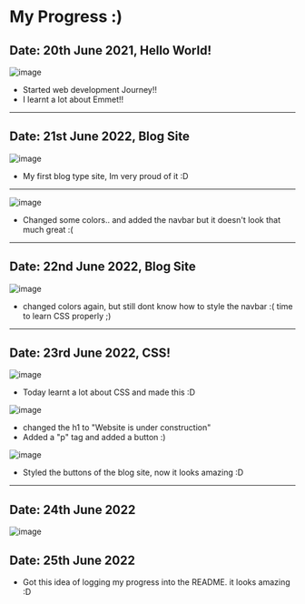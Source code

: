 # My Progress :)

## Date: 20th June 2021, Hello World!
![image](./src/01/one.png)
- Started web development Journey!!
- I learnt a lot about Emmet!!
---
## Date: 21st June 2022, Blog Site
![image](./src/03/first.png)
- My first blog type site, Im very proud of it :D
---
![image](./src/03/second.png)
- Changed some colors.. and added the navbar but it doesn't look that much great :(

---
## Date: 22nd June 2022, Blog Site

![image](./src/03/third.png)
- changed colors again, but still dont know how to style the navbar :( time to learn CSS properly ;)

---
## Date: 23rd June 2022, CSS!
![image](./src/04/first.png)
- Today learnt a lot about CSS and made this :D

![image](./src/04/third.png)
- changed the h1 to "Website is under construction"
- Added a "p" tag and added a button :)

![image](./src/03/forth.png)
- Styled the buttons of the blog site, now it looks amazing :D
---

## Date: 24th June 2022
![image](./src/05/one.png)

## Date: 25th June 2022
- Got this idea of logging my progress into the README. it looks amazing :D